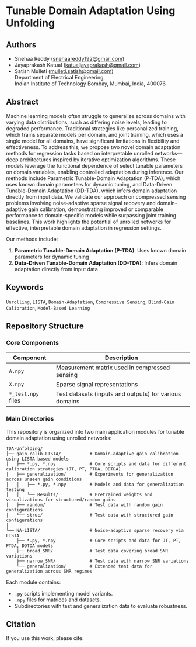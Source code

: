 # Tunable Domain Adaptation Using Unfolding

## Authors
- Snehaa Reddy ([snehaareddy192@gmail.com](mailto:snehaareddy192@gmail.com))
- Jayaprakash Katual ([katualjayaprakash@gmail.com](mailto:katualjayaprakash@gmail.com))
- Satish Mulleti ([mulleti.satish@gmail.com](mailto:mulleti.satish@gmail.com))  
Department of Electrical Engineering,  
Indian Institute of Technology Bombay, Mumbai, India, 400076

## Abstract
Machine learning models often struggle to generalize across domains with varying data distributions, such as differing noise levels, leading to degraded performance. Traditional strategies like personalized training, which trains separate models per domain, and joint training, which uses a single model for all domains, have significant limitations in flexibility and effectiveness. To address this, we propose two novel domain adaptation methods for regression tasks based on interpretable unrolled networks—deep architectures inspired by iterative optimization algorithms. These models leverage the functional dependence of select tunable parameters on domain variables, enabling controlled adaptation during inference. Our methods include Parametric Tunable-Domain Adaptation (P-TDA), which uses known domain parameters for dynamic tuning, and Data-Driven Tunable-Domain Adaptation (DD-TDA), which infers domain adaptation directly from input data. We validate our approach on compressed sensing problems involving noise-adaptive sparse signal recovery and domain-adaptive gain calibration, demonstrating improved or comparable performance to domain-specific models while surpassing joint training baselines. This work highlights the potential of unrolled networks for effective, interpretable domain adaptation in regression settings.


Our methods include:
1. **Parametric Tunable-Domain Adaptation (P-TDA)**: Uses known domain parameters for dynamic tuning
2. **Data-Driven Tunable-Domain Adaptation (DD-TDA)**: Infers domain adaptation directly from input data


## Keywords
`Unrolling`, `LISTA`, `Domain-Adaptation`, `Compressive Sensing`, `Blind-Gain Calibration`, `Model-Based Learning`

## Repository Structure
### Core Components
| Component             | Description                                                                 |
|-----------------------|-----------------------------------------------------------------------------|
| `A.npy`               | Measurement matrix used in compressed sensing                               |
| `X.npy`               | Sparse signal representations                                               |
| `*_test.npy` files    | Test datasets (inputs and outputs) for various domains                      |

### Main Directories
This repository is organized into two main application modules for tunable domain adaptation using unrolled networks:
```text
TDA-Unfolding/
├── gain_calib-LISTA/           # Domain-adaptive gain calibration using LISTA-based models
│   ├── *.py, *.npy             # Core scripts and data for different calibration strategies (JT, PT, PTDA, DDTDA)
│   ├── generalization/         # Experiments for generalization across unseen gain conditions
│   │   ├── *.py, *.npy         # Models and data for generalization testing
│   │   └── Results/            # Pretrained weights and visualizations for structured/random gains
│   ├── random/                 # Test data with random gain configurations
│   └── struc/                  # Test data with structured gain configurations
│
└── NA-LISTA/                   # Noise-adaptive sparse recovery via LISTA
    ├── *.py, *.npy             # Core scripts and data for JT, PT, PTDA, DDTDA models
    ├── broad_SNR/              # Test data covering broad SNR variations
    ├── narrow_SNR/             # Test data with narrow SNR variations
    └── generalization/         # Extended test data for generalization across SNR regimes
```
Each module contains:
- `.py` scripts implementing model variants.
- `.npy` files for matrices and datasets.
- Subdirectories with test and generalization data to evaluate robustness.


## Citation  
If you use this work, please cite:

